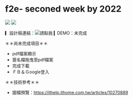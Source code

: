 # f2e- seconed week by 2022

![](https://img.shields.io/badge/3.2.41-Vue-brightgreen) 
![](https://img.shields.io/badge/3.1.8-Vite-green)

▎設計稿連結：![請點我](https://www.figma.com/file/sPyo1NZ2zYyUQ0Z7VAj3et/%E5%B0%8F%E8%8F%9C_WEEK2?node-id=20%3A198)
▎DEMO：未完成



＊＊尚未完成項目＊＊
- pdf檔案顯示
- 簽名檔拖曳至pdf檔案
- 完成下載
- ＦＢ＆Ｇoogle登入


＊＊技術參考＊＊
- 圖檔預覽：https://ithelp.ithome.com.tw/articles/10270889